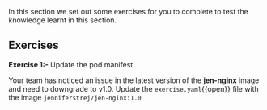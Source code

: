 In this section we set out some exercises for you to complete to test the knowledge learnt in this section.

## Exercises 

**Exercise 1:-** Update the pod manifest

Your team has noticed an issue in the latest version of the **jen-nginx** image and need to downgrade to v1.0. Update the `exercise.yaml`{{open}} file with the image `jenniferstrej/jen-nginx:1.0` 
